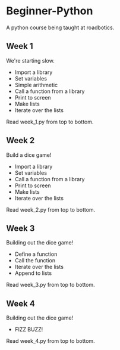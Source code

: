 # Beginner-Python
A python course being taught at roadbotics.

## Week 1
We're starting slow.
* Import a library
* Set variables
* Simple arithmetic
* Call a function from a library
* Print to screen
* Make lists
* Iterate over the lists

Read week_1.py from top to bottom.

## Week 2
Build a dice game!
* Import a library
* Set variables
* Call a function from a library
* Print to screen
* Make lists
* Iterate over the lists

Read week_2.py from top to bottom.

## Week 3
Building out the dice game!
* Define a function
* Call the function
* Iterate over the lists
* Append to lists

Read week_3.py from top to bottom.

## Week 4
Building out the dice game!
* FIZZ BUZZ!

Read week_4.py from top to bottom.